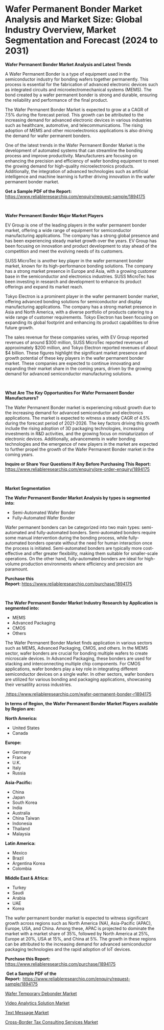 <p><h1>Wafer Permanent Bonder Market Analysis and Market Size: Global Industry Overview, Market Segmentation and Forecast (2024 to 2031)</h1></p><p><strong>Wafer Permanent Bonder Market Analysis and Latest Trends</strong></p>
<p><p>A Wafer Permanent Bonder is a type of equipment used in the semiconductor industry for bonding wafers together permanently. This process is essential for the fabrication of advanced electronic devices such as integrated circuits and microelectromechanical systems (MEMS). The bond created by a wafer permanent bonder is strong and durable, ensuring the reliability and performance of the final product.</p><p>The Wafer Permanent Bonder Market is expected to grow at a CAGR of 7.5% during the forecast period. This growth can be attributed to the increasing demand for advanced electronic devices in various industries such as healthcare, automotive, and telecommunications. The rising adoption of MEMS and other microelectronics applications is also driving the demand for wafer permanent bonders.</p><p>One of the latest trends in the Wafer Permanent Bonder Market is the development of automated systems that can streamline the bonding process and improve productivity. Manufacturers are focusing on enhancing the precision and efficiency of wafer bonding equipment to meet the growing demand for high-quality microelectronics products. Additionally, the integration of advanced technologies such as artificial intelligence and machine learning is further driving innovation in the wafer permanent bonder market.</p></p>
<p><strong>Get a Sample PDF of the Report:&nbsp;</strong> <a href="https://www.reliableresearchiq.com/enquiry/request-sample/1894175">https://www.reliableresearchiq.com/enquiry/request-sample/1894175</a></p>
<p>&nbsp;</p>
<p><strong>Wafer Permanent Bonder Major Market Players</strong></p>
<p><p>EV Group is one of the leading players in the wafer permanent bonder market, offering a wide range of equipment for semiconductor manufacturing applications. The company has a strong global presence and has been experiencing steady market growth over the years. EV Group has been focusing on innovation and product development to stay ahead of the competition and meet the evolving needs of its customers.</p><p>SUSS MicroTec is another key player in the wafer permanent bonder market, known for its high-performance bonding solutions. The company has a strong market presence in Europe and Asia, with a growing customer base in the semiconductor and electronics industries. SUSS MicroTec has been investing in research and development to enhance its product offerings and expand its market reach.</p><p>Tokyo Electron is a prominent player in the wafer permanent bonder market, offering advanced bonding solutions for semiconductor and display manufacturing applications. The company has a strong market presence in Asia and North America, with a diverse portfolio of products catering to a wide range of customer requirements. Tokyo Electron has been focusing on expanding its global footprint and enhancing its product capabilities to drive future growth.</p><p>The sales revenue for these companies varies, with EV Group reported revenues of around $300 million, SUSS MicroTec reported revenues of approximately $200 million, and Tokyo Electron reported revenues of about $4 billion. These figures highlight the significant market presence and growth potential of these key players in the wafer permanent bonder market. These companies are expected to continue innovating and expanding their market share in the coming years, driven by the growing demand for advanced semiconductor manufacturing solutions.</p></p>
<p>&nbsp;</p>
<p><strong>What Are The Key Opportunities For Wafer Permanent Bonder Manufacturers?</strong></p>
<p><p>The Wafer Permanent Bonder market is experiencing robust growth due to the increasing demand for advanced semiconductor and electronics applications. The market is expected to witness a steady CAGR of 4.5% during the forecast period of 2021-2026. The key factors driving this growth include the rising adoption of 3D packaging technologies, increasing investments in R&D activities, and the growing focus on miniaturization of electronic devices. Additionally, advancements in wafer bonding technologies and the emergence of new players in the market are expected to further propel the growth of the Wafer Permanent Bonder market in the coming years.</p></p>
<p><strong>Inquire or Share Your Questions If Any Before Purchasing This Report:</strong> <a href="https://www.reliableresearchiq.com/enquiry/pre-order-enquiry/1894175">https://www.reliableresearchiq.com/enquiry/pre-order-enquiry/1894175</a></p>
<p>&nbsp;</p>
<p><strong>Market Segmentation</strong></p>
<p><strong>The Wafer Permanent Bonder Market Analysis by types is segmented into:</strong></p>
<p><ul><li>Semi-Automated Wafer Bonder</li><li>Fully-Automated Wafer Bonder</li></ul></p>
<p><p>Wafer permanent bonders can be categorized into two main types: semi-automated and fully-automated bonders. Semi-automated bonders require some manual intervention during the bonding process, while fully-automated bonders operate without the need for human interaction once the process is initiated. Semi-automated bonders are typically more cost-effective and offer greater flexibility, making them suitable for smaller-scale operations. On the other hand, fully-automated bonders are ideal for high-volume production environments where efficiency and precision are paramount.</p></p>
<p><strong>Purchase this Report:&nbsp;</strong><a href="https://www.reliableresearchiq.com/purchase/1894175">https://www.reliableresearchiq.com/purchase/1894175</a></p>
<p>&nbsp;</p>
<p><strong>The Wafer Permanent Bonder Market Industry Research by Application is segmented into:</strong></p>
<p><ul><li>MEMS</li><li>Advanced Packaging</li><li>CMOS</li><li>Others</li></ul></p>
<p><p>The Wafer Permanent Bonder Market finds application in various sectors such as MEMS, Advanced Packaging, CMOS, and others. In the MEMS sector, wafer bonders are crucial for bonding multiple wafers to create microscale devices. In Advanced Packaging, these bonders are used for stacking and interconnecting multiple chip components. For CMOS applications, wafer bonders play a key role in integrating different semiconductor devices on a single wafer. In other sectors, wafer bonders are utilized for various bonding and packaging applications, showcasing their versatility across industries.</p></p>
<p><a href="https://www.reliableresearchiq.com/wafer-permanent-bonder-r1894175">&nbsp;https://www.reliableresearchiq.com/wafer-permanent-bonder-r1894175</a></p>
<p><strong>In terms of Region, the Wafer Permanent Bonder Market Players available by Region are:</strong></p>
<p>
    <p> <strong> North America: </strong>
        <ul>
            <li>United States</li>
            <li>Canada</li>
        </ul>
        </p> 
    <p> <strong> Europe: </strong>
        <ul>
            <li>Germany</li>
            <li>France</li>
            <li>U.K.</li>
            <li>Italy</li>
            <li>Russia</li>
        </ul>
        </p> 
    <p> <strong> Asia-Pacific: </strong>
        <ul>
            <li>China</li>
            <li>Japan</li>
            <li>South Korea</li>
            <li>India</li>
            <li>Australia</li>
            <li>China Taiwan</li>
            <li>Indonesia</li>
            <li>Thailand</li>
            <li>Malaysia</li>
        </ul>
        </p> 
    <p> <strong> Latin America: </strong>
        <ul>
            <li>Mexico</li>
            <li>Brazil</li>
            <li>Argentina Korea</li>
            <li>Colombia</li>
        </ul>
        </p> 
    <p> <strong> Middle East & Africa: </strong>
        <ul>
            <li>Turkey</li>
            <li>Saudi</li>
            <li>Arabia</li>
            <li>UAE</li>
            <li>Korea</li>
        </ul>
    </p>
    </p>
<p><p>The wafer permanent bonder market is expected to witness significant growth across regions such as North America (NA), Asia-Pacific (APAC), Europe, USA, and China. Among these, APAC is projected to dominate the market with a market share of 35%, followed by North America at 25%, Europe at 20%, USA at 15%, and China at 5%. The growth in these regions can be attributed to the increasing demand for advanced semiconductor packaging technologies and the rapid adoption of IoT devices.</p></p>
<p><strong>Purchase this Report: </strong><a href="https://www.reliableresearchiq.com/purchase/1894175">https://www.reliableresearchiq.com/purchase/1894175</a></p>
<p>&nbsp;<strong>Get a Sample PDF of the Report:&nbsp;&nbsp;</strong><a href="https://www.reliableresearchiq.com/enquiry/request-sample/1894175">https://www.reliableresearchiq.com/enquiry/request-sample/1894175</a></p>
<p><strong></strong></p>
<p><p><a href="https://github.com/msLonKoss78/Market-Research-Report-List-1/blob/main/wafer-temporary-debonder-market.md">Wafer Temporary Debonder Market</a></p><p><a href="https://www.linkedin.com/pulse/global-video-analytics-solution-market-share-growth-opportunities-oaztf?trackingId=40TaaLIDQSywEEy6Q34gTQ%3D%3D">Video Analytics Solution Market</a></p><p><a href="https://www.linkedin.com/pulse/text-message-market-size-growth-industry-analysis-wrhrf?trackingId=8mNQjowWTWy924loWL7nMg%3D%3D">Text Message Market</a></p><p><a href="https://www.linkedin.com/pulse/insights-cross-border-tax-consulting-services-market-share-lysdf?trackingId=xzdb0iySRzOmFGt1nbyVgg%3D%3D">Cross-Border Tax Consulting Services Market</a></p></p>